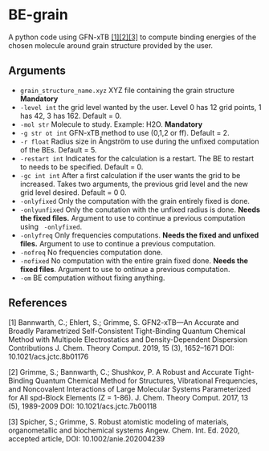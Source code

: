 # BE-grain

A python code using GFN-xTB [[1][2][3]](#1) to compute binding energies of the chosen molecule around grain structure provided by the user.

## Arguments

- `grain_structure_name.xyz` XYZ file containing the grain structure **Mandatory**
- `-level int` the grid level wanted by the user. Level 0 has 12 grid points, 1 has 42, 3 has 162. Default = 0.
- `-mol str` Molecule to study. Example: H2O. **Mandatory**
- `-g str ot int` GFN-xTB method to use (0,1,2 or ff). Default = 2.
- `-r float` Radius size in Ångström to use during the unfixed computation of the BEs. Default = 5.
- `-restart int` Indicates for the calculation is a restart. The BE to restart to needs to be specified. Default = 0.
- `-gc int int` After a first calculation if the user wants the grid to be increased. Takes two arguments, the previous grid level and the new grid level desired. Default = 0 0.
- `-onlyfixed` Only the computation with the grain entirely fixed is done.
- `-onlyunfixed` Only the conutation with the unfixed radius is done. **Needs the fixed files.** Argument to use to continue a previous computation using ` -onlyfixed`.
- `-onlyfreq` Only frequencies computations. **Needs the fixed and unfixed files.** Argument to use to continue a previous computation.
- `-nofreq` No frequencies computation done.
- `-nofixed` No computation with the entire grain fixed done. **Needs the fixed files**. Argument to use to ontinue a previous computation.
- `-om` BE computation without fixing anything.

## References
<a id ="1">[1]</a>
Bannwarth, C.; Ehlert, S.; Grimme, S. GFN2-xTB—An Accurate and Broadly Parametrized Self-Consistent Tight-Binding Quantum Chemical Method with Multipole Electrostatics and Density-Dependent Dispersion Contributions J. Chem. Theory Comput. 2019, 15 (3), 1652–1671 DOI: 10.1021/acs.jctc.8b01176

<a id ="2">[2]</a>
Grimme, S.; Bannwarth, C.; Shushkov, P. A Robust and Accurate Tight-Binding Quantum Chemical Method for Structures, Vibrational Frequencies, and Noncovalent Interactions of Large Molecular Systems Parameterized for All spd-Block Elements (Z = 1-86). J. Chem. Theory Comput. 2017, 13 (5), 1989-2009 DOI: 10.1021/acs.jctc.7b00118

<a id ="3">[3]</a>
Spicher, S.; Grimme, S. Robust atomistic modeling of materials, organometallic and biochemical systems Angew. Chem. Int. Ed. 2020, accepted article, DOI: 10.1002/anie.202004239
